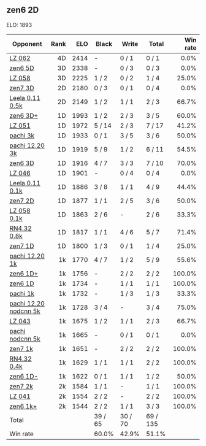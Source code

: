 ## zen6 2D ##

ELO: 1893

Opponent | Rank | ELO | Black | Write | Total | Win rate
---------|-----:|----:|-------|-------|-------|-------:
[LZ 062](LZ%20062.md) | 4D | 2414 | - | 0 / 1 | 0 / 1 | 0.0%
[zen6 5D](zen6%205D.md) | 3D | 2338 | - | 0 / 3 | 0 / 3 | 0.0%
[LZ 058](LZ%20058.md) | 3D | 2225 | 1 / 2 | 0 / 2 | 1 / 4 | 25.0%
[zen7 3D](zen7%203D.md) | 2D | 2180 | 0 / 3 | 0 / 1 | 0 / 4 | 0.0%
[Leela 0.11 0.5k](Leela%200.11%200.5k.md) | 2D | 2149 | 1 / 2 | 1 / 1 | 2 / 3 | 66.7%
[zen6 3D+](zen6%203D+.md) | 1D | 1993 | 1 / 2 | 2 / 3 | 3 / 5 | 60.0%
[LZ 051](LZ%20051.md) | 1D | 1972 | 5 / 14 | 2 / 3 | 7 / 17 | 41.2%
[pachi 3k](pachi%203k.md) | 1D | 1933 | 0 / 1 | 3 / 5 | 3 / 6 | 50.0%
[pachi 12.20 3k](pachi%2012.20%203k.md) | 1D | 1919 | 5 / 9 | 1 / 2 | 6 / 11 | 54.5%
[zen6 3D](zen6%203D.md) | 1D | 1916 | 4 / 7 | 3 / 3 | 7 / 10 | 70.0%
[LZ 046](LZ%20046.md) | 1D | 1901 | - | 0 / 4 | 0 / 4 | 0.0%
[Leela 0.11 0.1k](Leela%200.11%200.1k.md) | 1D | 1886 | 3 / 8 | 1 / 1 | 4 / 9 | 44.4%
[zen7 2D](zen7%202D.md) | 1D | 1877 | 1 / 1 | 2 / 5 | 3 / 6 | 50.0%
[LZ 058 0.1k](LZ%20058%200.1k.md) | 1D | 1863 | 2 / 6 | - | 2 / 6 | 33.3%
[RN4.32 0.8k](RN4.32%200.8k.md) | 1D | 1817 | 1 / 1 | 4 / 6 | 5 / 7 | 71.4%
[zen7 1D](zen7%201D.md) | 1D | 1800 | 1 / 3 | 0 / 1 | 1 / 4 | 25.0%
[pachi 12.20 1k](pachi%2012.20%201k.md) | 1k | 1770 | 4 / 7 | 1 / 2 | 5 / 9 | 55.6%
[zen6 1D+](zen6%201D+.md) | 1k | 1756 | - | 2 / 2 | 2 / 2 | 100.0%
[zen6 1D](zen6%201D.md) | 1k | 1734 | - | 1 / 1 | 1 / 1 | 100.0%
[pachi 1k](pachi%201k.md) | 1k | 1732 | - | 1 / 3 | 1 / 3 | 33.3%
[pachi 12.20 nodcnn 5k](pachi%2012.20%20nodcnn%205k.md) | 1k | 1728 | 3 / 4 | - | 3 / 4 | 75.0%
[LZ 043](LZ%20043.md) | 1k | 1675 | 1 / 2 | 1 / 1 | 2 / 3 | 66.7%
[pachi nodcnn 5k](pachi%20nodcnn%205k.md) | 1k | 1665 | - | 0 / 1 | 0 / 1 | 0.0%
[zen7 1k](zen7%201k.md) | 1k | 1651 | - | 2 / 2 | 2 / 2 | 100.0%
[RN4.32 0.4k](RN4.32%200.4k.md) | 1k | 1629 | 1 / 1 | 1 / 1 | 2 / 2 | 100.0%
[zen6 1D-](zen6%201D-.md) | 1k | 1622 | 0 / 1 | 1 / 1 | 1 / 2 | 50.0%
[zen7 2k](zen7%202k.md) | 2k | 1584 | 1 / 1 | - | 1 / 1 | 100.0%
[LZ 041](LZ%20041.md) | 2k | 1554 | 2 / 2 | - | 2 / 2 | 100.0%
[zen6 1k+](zen6%201k+.md) | 2k | 1544 | 2 / 2 | 1 / 1 | 3 / 3 | 100.0%
Total | | | 39 / 65 | 30 / 70 | 69 / 135 | 
Win rate| | | 60.0% | 42.9% | 51.1% | 
